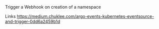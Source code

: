 Trigger a Webhook on creation of a namespace


Links
https://medium.chuklee.com/argo-events-kubernetes-eventsource-and-trigger-0dd6a2459b1d